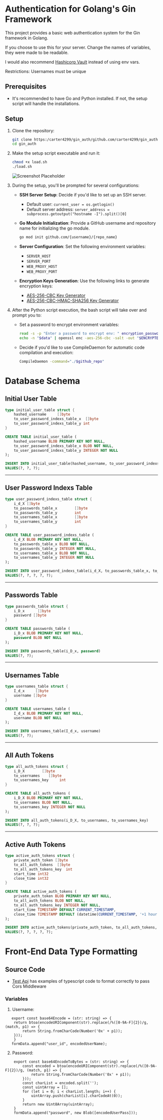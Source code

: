 # Authentication for Golang's Gin Framework

This project provides a basic web authentication system for the Gin framework in Golang. 

If you choose to use this for your server. Change the names of variables, they were made to be readable.

I would also recommend [Hashicorp Vault](https://www.vaultproject.io/) instead of using env vars.

Restrictions: Usernames must be unique

## Prerequisites

- It's recommended to have Go and Python installed. If not, the setup script will handle the installations.

## Setup

1. Clone the repository:
   ```bash
   git clone https:/carter4299/gin_auth/github.com/carter4299/gin_auth
   cd gin_auth
   ```

2. Make the setup script executable and run it:
   ```bash
   chmod +x load.sh
   ./load.sh
   ```

   ![Screenshot Placeholder](./test_api_source/src/assets/CLI.png)

3. During the setup, you'll be prompted for several configurations:

   - **SSH Server Setup**: Decide if you'd like to set up an SSH server.
     - Default user: `current_user = os.getlogin()`
     - Default server address: `server_address = subprocess.getoutput("hostname -I").split()[0]`

   - **Go Module Initialization**: Provide a GitHub username and repository name for initializing the go module.
     ```bash
     go mod init github.com/{username}/{repo_name}
     ```

   - **Server Configuration**: Set the following environment variables:
     - `SERVER_HOST`
     - `SERVER_PORT`
     - `WEB_PROXY_HOST`
     - `WEB_PROXY_PORT`

   - **Encryption Keys Generation**: Use the following links to generate encryption keys:
     - [AES-256-CBC Key Generator](https://generate-random.org/encryption-key-generator?count=7&bytes=16&cipher=aes-256-cbc&string=&password=)
     - [AES-256-CBC-HMAC-SHA256 Key Generator](https://generate-random.org/encryption-key-generator?count=2&bytes=32&cipher=aes-256-cbc-hmac-sha256&string=&password=)

4. After the Python script execution, the bash script will take over and prompt you to:

   - Set a password to encrypt environment variables:
     ```bash
     read -s -p "Enter a password to encrypt env: " encryption_password
     echo -n "$data" | openssl enc -aes-256-cbc -salt -out "$ENCRYPTED_FILE" -k "$password" -pbkdf2
     ```

   - Decide if you'd like to use CompileDaemon for automatic code compilation and execution:
     ```bash
     CompileDaemon -command="./$github_repo"
     ```

# Database Schema

## Initial User Table

```go
type initial_user_table struct {
    hashed_username     []byte
    to_user_password_indexs_table_x  []byte
    to_user_password_indexs_table_y int
}
```

```sql
CREATE TABLE initial_user_table (
    hashed_username BLOB PRIMARY KEY NOT NULL,
    to_user_password_indexs_table_x BLOB NOT NULL,
    to_user_password_indexs_table_y INTEGER NOT NULL
);

INSERT INTO initial_user_table(hashed_username, to_user_password_indexs_table_x, to_user_password_indexs_table_y) 
VALUES(?, ?, ?);
```

---

## User Password Indexs Table

```go
type user_password_indexs_table struct {
    i_d_X []byte
    to_passwords_table_x        []byte
    to_passwords_table_y        int
    to_usernames_table_x        []byte
    to_usernames_table_y        int
}
```

```sql
CREATE TABLE user_password_indexs_table (
    i_d_X BLOB PRIMARY KEY NOT NULL,
    to_passwords_table_x BLOB NOT NULL, 
    to_passwords_table_y INTEGER NOT NULL,
    to_usernames_table_x BLOB NOT NULL, 
    to_usernames_table_y INTEGER NOT NULL
);

INSERT INTO user_password_indexs_table(i_d_X, to_passwords_table_x, to_passwords_table_y, to_usernames_table_x, to_usernames_table_y) 
VALUES(?, ?, ?, ?, ?);
```

---

## Passwords Table

```go
type passwords_table struct {
    i_D_x      []byte
    password []byte
}
```

```sql
CREATE TABLE passwords_table (
    i_D_x BLOB PRIMARY KEY NOT NULL,
    password BLOB NOT NULL
);

INSERT INTO passwords_table(i_D_x, password) 
VALUES(?, ?);
```

---

## Usernames Table

```go
type usernames_table struct {
    I_d_x     []byte
    username []byte
}
```

```sql
CREATE TABLE usernames_table (
    I_d_x BLOB PRIMARY KEY NOT NULL,
    username BLOB NOT NULL
);

INSERT INTO usernames_table(I_d_x, username) 
VALUES(?, ?);
```

---

## All Auth Tokens

```go
type all_auth_tokens struct {
    i_D_X        []byte
    to_usernames    []byte
    to_usernames_key     int
}
```

```sql
CREATE TABLE all_auth_tokens (
    i_D_X BLOB PRIMARY KEY NOT NULL,
    to_usernames BLOB NOT NULL,
    to_usernames_key INTEGER NOT NULL
);

INSERT INTO all_auth_tokens(i_D_X, to_usernames, to_usernames_key) 
VALUES(?, ?, ?);
```

---

## Active Auth Tokens

```go
type active_auth_tokens struct {
    private_auth_token []byte
    to_all_auth_tokens  []byte
    to_all_auth_tokens_key  int
    start_time int32
    close_time int32
}
```

```sql
CREATE TABLE active_auth_tokens (
    private_auth_token BLOB PRIMARY KEY NOT NULL,
    to_all_auth_tokens BLOB NOT NULL,
    to_all_auth_tokens_key INTEGER NOT NULL,
    start_time TIMESTAMP DEFAULT CURRENT_TIMESTAMP, 
    close_time TIMESTAMP DEFAULT (datetime(CURRENT_TIMESTAMP, '+1 hour'))
);

INSERT INTO active_auth_tokens(private_auth_token, to_all_auth_tokens, to_all_auth_tokens_key, start_time, close_time) 
VALUES(?, ?, ?, ?, ?);
```

# Front-End Data Type Formatting

## Source Code

- [Test Api](linktotestapishit) has examples of typescript code to format correctly to pass Cors Middleware

### Variables

1. Username:
```tsx
   export const base64Encode = (str: string) => {
    return btoa(encodeURIComponent(str).replace(/%([0-9A-F]{2})/g, (match, p1) => {
        return String.fromCharCode(Number('0x' + p1));
    }));
    }
   formData.append("user_id", encodedUserName);
```

2. Password:
```tsx
    export const base64EncodeToBytes = (str: string) => {
        const encoded = btoa(encodeURIComponent(str).replace(/%([0-9A-F]{2})/g, (match, p1) => {
            return String.fromCharCode(Number('0x' + p1));
        }));
        const charList = encoded.split('');
        const uintArray = [];
        for (let i = 0; i < charList.length; i++) {
            uintArray.push(charList[i].charCodeAt(0));
        }
        return new Uint8Array(uintArray);
    }
    formData.append("password", new Blob([encodedUserPass]));
```
